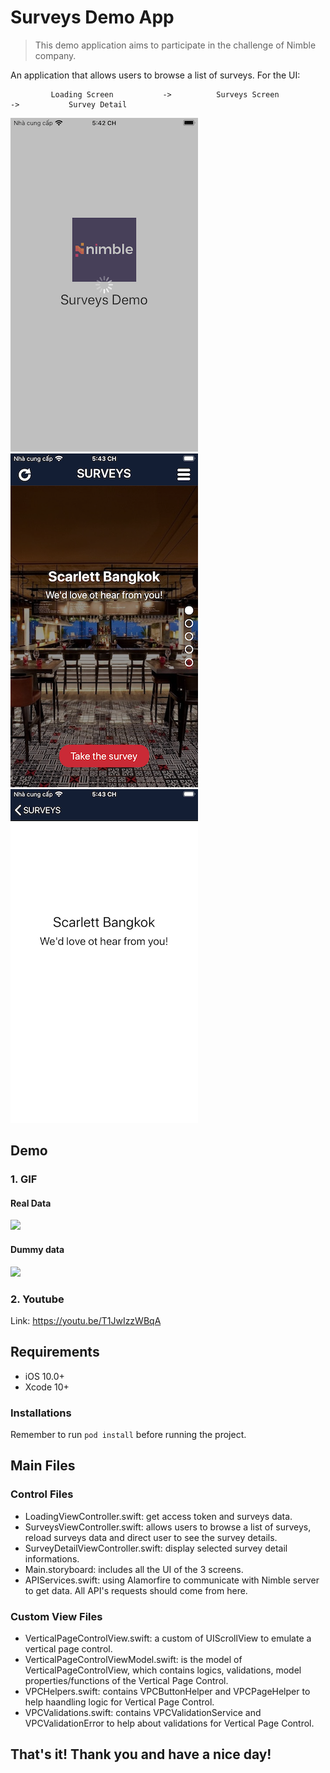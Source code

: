 # Surveys Demo App
> This demo application aims to participate in the challenge of Nimble company.


An application that allows users to browse a list of surveys. For the UI:

             Loading Screen           ->          Surveys Screen           ->           Survey Detail 

![](demo_files/loading.png)    ![](demo_files/surveys.png)   ![](demo_files/survey_detail.png)


##  Demo
### 1. GIF
#### Real Data

![](demo_files/1.gif)

#### Dummy data

![](demo_files/2.gif) 

### 2. Youtube
Link: https://youtu.be/T1JwIzzWBqA

##  Requirements
- iOS 10.0+
- Xcode 10+
### Installations
Remember to run ``` pod install ``` before running the project.

##  Main Files
###  Control Files
- LoadingViewController.swift: get access token and surveys data.
- SurveysViewController.swift: allows users to browse a list of surveys, reload surveys data and direct user to see the survey details.
- SurveyDetailViewController.swift: display selected survey detail informations.
- Main.storyboard: includes all the UI of the 3 screens.
- APIServices.swift: using Alamorfire to communicate with Nimble server to get data. All API's requests should come from here.

### Custom View Files
- VerticalPageControlView.swift: a custom of UIScrollView to emulate a vertical page control.
- VerticalPageControlViewModel.swift: is the model of VerticalPageControlView, which contains logics, validations, model properties/functions of the Vertical Page Control.
- VPCHelpers.swift: contains VPCButtonHelper and VPCPageHelper to help haandling logic for Vertical Page Control.
- VPCValidations.swift: contains VPCValidationService and VPCValidationError to help about validations for Vertical Page Control.


## That's it! Thank you and have a nice day!
